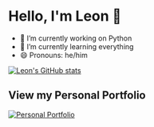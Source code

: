 # Hello, I'm Leon 👋

- 🔭 I’m currently working on Python
- 🌱 I’m currently learning everything
- 😄 Pronouns: he/him

[![Leon's GitHub stats](https://github-readme-stats.vercel.app/api?username=LeonTrii&count_private=true&show_icons=true)](https://github.com/anuraghazra/github-readme-stats)

## View my Personal Portfolio

[![Personal Portfolio](https://github-readme-stats.vercel.app/api/pin/?username=LeonTrii&repo=leontrii.github.io)](https://github.com/LeonTrii/leontrii.github.io)
